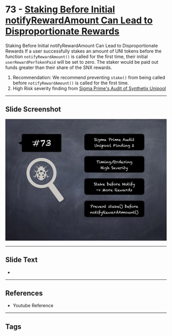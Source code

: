 
# 73 - [Staking Before Initial notifyRewardAmount Can Lead to Disproportionate Rewards](./Staking%20Before%20Initial%20notifyRewardAmount%20Can%20Lead%20to%20Disproportionate%20Rewards.md)

Staking Before Initial notifyRewardAmount Can Lead to Disproportionate Rewards If a user successfully stakes an amount of UNI tokens before the function `notifyRewardAmount()` is called for the first time, their initial `userRewardPerTokenPaid` will be set to zero. The staker would be paid out funds greater than their share of the SNX rewards.


1. Recommendation: We recommend preventing `stake()` from being called before `notifyRewardAmount()` is called for the first time.
2. High Risk severity finding from [Sigma Prime's Audit of Synthetix Unipool](https://github.com/sigp/public-audits/blob/master/synthetix/unipool/review.pdf)


___
## Slide Screenshot
![073.png](../../images/7.%20Audit%20Findings%20101/073.png)
___
## Slide Text
- 
___
## References
- Youtube Reference
___
## Tags
